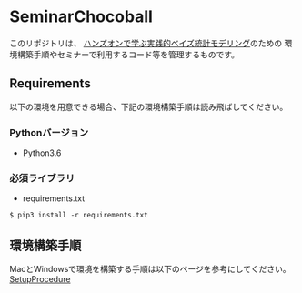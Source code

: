 # SeminarChocoball

このリポジトリは、
[ハンズオンで学ぶ実践的ベイズ統計モデリング](https://ml-for-experts.connpass.com/event/124558/)のための
環境構築手順やセミナーで利用するコード等を管理するものです。

## Requirements
以下の環境を用意できる場合、下記の環境構築手順は読み飛ばしてください。

### Pythonバージョン
- Python3.6

### 必須ライブラリ
- requirements.txt

```
$ pip3 install -r requirements.txt
```

## 環境構築手順
MacとWindowsで環境を構築する手順は以下のページを参考にしてください。  
[SetupProcedure](https://github.com/tok41/SeminarChocoBall/wiki/SetupProcedure)


